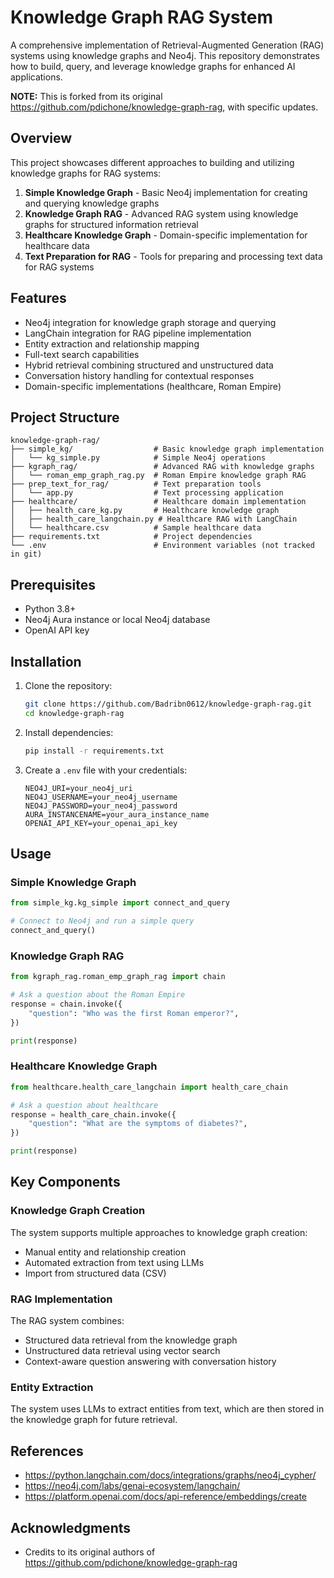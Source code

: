 # Knowledge Graph RAG System

A comprehensive implementation of Retrieval-Augmented Generation (RAG) systems using knowledge graphs and Neo4j. This repository demonstrates how to build, query, and leverage knowledge graphs for enhanced AI applications. 

**NOTE:** This is forked from its original https://github.com/pdichone/knowledge-graph-rag, with specific updates.

## Overview

This project showcases different approaches to building and utilizing knowledge graphs for RAG systems:

1. **Simple Knowledge Graph** - Basic Neo4j implementation for creating and querying knowledge graphs
2. **Knowledge Graph RAG** - Advanced RAG system using knowledge graphs for structured information retrieval
3. **Healthcare Knowledge Graph** - Domain-specific implementation for healthcare data
4. **Text Preparation for RAG** - Tools for preparing and processing text data for RAG systems

## Features

- Neo4j integration for knowledge graph storage and querying
- LangChain integration for RAG pipeline implementation
- Entity extraction and relationship mapping
- Full-text search capabilities
- Hybrid retrieval combining structured and unstructured data
- Conversation history handling for contextual responses
- Domain-specific implementations (healthcare, Roman Empire)

## Project Structure

```
knowledge-graph-rag/
├── simple_kg/                  # Basic knowledge graph implementation
│   └── kg_simple.py            # Simple Neo4j operations
├── kgraph_rag/                 # Advanced RAG with knowledge graphs
│   └── roman_emp_graph_rag.py  # Roman Empire knowledge graph RAG
├── prep_text_for_rag/          # Text preparation tools
│   └── app.py                  # Text processing application
├── healthcare/                 # Healthcare domain implementation
│   ├── health_care_kg.py       # Healthcare knowledge graph
│   ├── health_care_langchain.py # Healthcare RAG with LangChain
│   └── healthcare.csv          # Sample healthcare data
├── requirements.txt            # Project dependencies
└── .env                        # Environment variables (not tracked in git)
```

## Prerequisites

- Python 3.8+
- Neo4j Aura instance or local Neo4j database
- OpenAI API key

## Installation

1. Clone the repository:
   ```bash
   git clone https://github.com/Badribn0612/knowledge-graph-rag.git
   cd knowledge-graph-rag
   ```

2. Install dependencies:
   ```bash
   pip install -r requirements.txt
   ```

3. Create a `.env` file with your credentials:
   ```
   NEO4J_URI=your_neo4j_uri
   NEO4J_USERNAME=your_neo4j_username
   NEO4J_PASSWORD=your_neo4j_password
   AURA_INSTANCENAME=your_aura_instance_name
   OPENAI_API_KEY=your_openai_api_key
   ```

## Usage

### Simple Knowledge Graph

```python
from simple_kg.kg_simple import connect_and_query

# Connect to Neo4j and run a simple query
connect_and_query()
```

### Knowledge Graph RAG

```python
from kgraph_rag.roman_emp_graph_rag import chain

# Ask a question about the Roman Empire
response = chain.invoke({
    "question": "Who was the first Roman emperor?",
})

print(response)
```

### Healthcare Knowledge Graph

```python
from healthcare.health_care_langchain import health_care_chain

# Ask a question about healthcare
response = health_care_chain.invoke({
    "question": "What are the symptoms of diabetes?",
})

print(response)
```

## Key Components

### Knowledge Graph Creation

The system supports multiple approaches to knowledge graph creation:
- Manual entity and relationship creation
- Automated extraction from text using LLMs
- Import from structured data (CSV)

### RAG Implementation

The RAG system combines:
- Structured data retrieval from the knowledge graph
- Unstructured data retrieval using vector search
- Context-aware question answering with conversation history

### Entity Extraction

The system uses LLMs to extract entities from text, which are then stored in the knowledge graph for future retrieval.

## References

- https://python.langchain.com/docs/integrations/graphs/neo4j_cypher/
- https://neo4j.com/labs/genai-ecosystem/langchain/
- https://platform.openai.com/docs/api-reference/embeddings/create

## Acknowledgments
- Credits to its original authors of https://github.com/pdichone/knowledge-graph-rag
